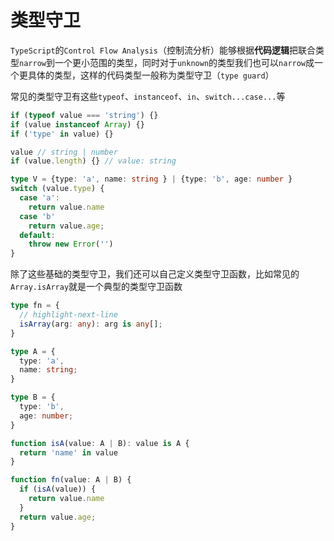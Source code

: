 # 类型守卫

`TypeScript`的`Control Flow Analysis`（控制流分析）能够根据**代码逻辑**把联合类型`narrow`到一个更小范围的类型，同时对于`unknown`的类型我们也可以`narrow`成一个更具体的类型，这样的代码类型一般称为类型守卫（`type guard`）

常见的类型守卫有这些`typeof`、`instanceof`、`in`、`switch...case...`等

``` ts
if (typeof value === 'string') {}
if (value instanceof Array) {}
if ('type' in value) {}

value // string | number
if (value.length) {} // value: string
```

``` ts
type V = {type: 'a', name: string } | {type: 'b', age: number }
switch (value.type) {
  case 'a':
    return value.name
  case 'b'
    return value.age;
  default:
    throw new Error('')
}
```

除了这些基础的类型守卫，我们还可以自己定义类型守卫函数，比如常见的`Array.isArray`就是一个典型的类型守卫函数

``` ts
type fn = {
  // highlight-next-line
  isArray(arg: any): arg is any[];
}
```

``` ts
type A = {
  type: 'a',
  name: string;
}

type B = {
  type: 'b',
  age: number;
}

function isA(value: A | B): value is A {
  return 'name' in value
}

function fn(value: A | B) {
  if (isA(value)) {
    return value.name
  }
  return value.age;
}
```




